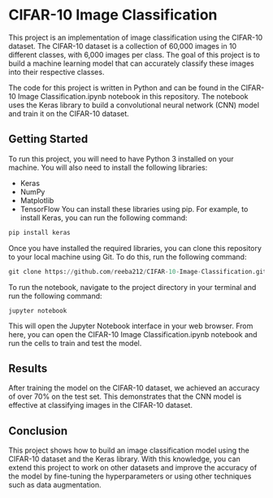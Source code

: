 # CIFAR-10 Image Classification

This project is an implementation of image classification using the CIFAR-10 dataset. The CIFAR-10 dataset is a collection of 60,000 images in 10 different classes, with 6,000 images per class. The goal of this project is to build a machine learning model that can accurately classify these images into their respective classes.

The code for this project is written in Python and can be found in the CIFAR-10 Image Classification.ipynb notebook in this repository. The notebook uses the Keras library to build a convolutional neural network (CNN) model and train it on the CIFAR-10 dataset.

## Getting Started
To run this project, you will need to have Python 3 installed on your machine. You will also need to install the following libraries:

* Keras
* NumPy
* Matplotlib
* TensorFlow
You can install these libraries using pip. For example, to install Keras, you can run the following command:
```python
pip install keras
```
Once you have installed the required libraries, you can clone this repository to your local machine using Git. To do this, run the following command:

```python
git clone https://github.com/reeba212/CIFAR-10-Image-Classification.git
```
To run the notebook, navigate to the project directory in your terminal and run the following command:
```
jupyter notebook
```
This will open the Jupyter Notebook interface in your web browser. From here, you can open the CIFAR-10 Image Classification.ipynb notebook and run the cells to train and test the model.

## Results
After training the model on the CIFAR-10 dataset, we achieved an accuracy of over 70% on the test set. This demonstrates that the CNN model is effective at classifying images in the CIFAR-10 dataset.

## Conclusion
This project shows how to build an image classification model using the CIFAR-10 dataset and the Keras library. With this knowledge, you can extend this project to work on other datasets and improve the accuracy of the model by fine-tuning the hyperparameters or using other techniques such as data augmentation.



